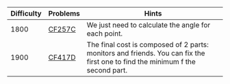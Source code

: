 | Difficulty | Problems | Hints |
| -------- | -------- | -------- |
| 1800 | [CF257C](https://codeforces.com/problemset/problem/257/C) | We just need to calculate the angle for each point. |
| 1900 | [CF417D](https://codeforces.com/problemset/problem/417/D) | The final cost is composed of $2$ parts: monitors and friends. You can fix the first one to find the minimum f the second part. |